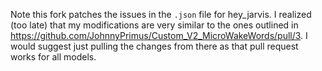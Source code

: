 Note this fork patches the issues in the `.json` file for hey_jarvis. I realized (too late) that my modifications are very similar to the ones outlined in https://github.com/JohnnyPrimus/Custom_V2_MicroWakeWords/pull/3. I would suggest just pulling the changes from there as that pull request works for all models.  
